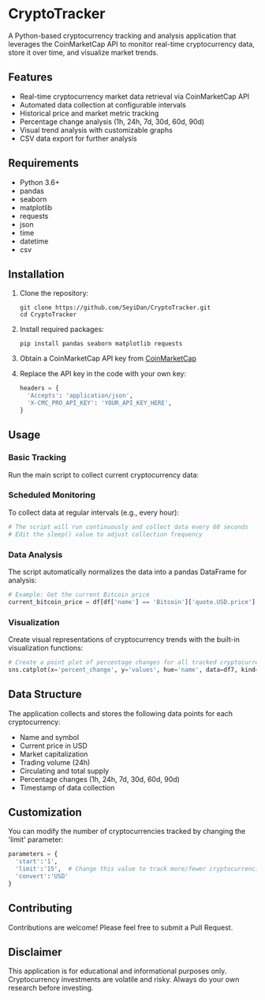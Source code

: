 # CryptoTracker

A Python-based cryptocurrency tracking and analysis application that leverages the CoinMarketCap API to monitor real-time cryptocurrency data, store it over time, and visualize market trends.

## Features

- Real-time cryptocurrency market data retrieval via CoinMarketCap API
- Automated data collection at configurable intervals
- Historical price and market metric tracking
- Percentage change analysis (1h, 24h, 7d, 30d, 60d, 90d)
- Visual trend analysis with customizable graphs
- CSV data export for further analysis

## Requirements

- Python 3.6+
- pandas
- seaborn
- matplotlib
- requests
- json
- time
- datetime
- csv

## Installation

1. Clone the repository:
   ```
   git clone https://github.com/SeyiDan/CryptoTracker.git
   cd CryptoTracker
   ```

2. Install required packages:
   ```
   pip install pandas seaborn matplotlib requests
   ```

3. Obtain a CoinMarketCap API key from [CoinMarketCap](https://coinmarketcap.com/api/)

4. Replace the API key in the code with your own key:
   ```python
   headers = {
     'Accepts': 'application/json',
     'X-CMC_PRO_API_KEY': 'YOUR_API_KEY_HERE',
   }
   ```

## Usage

### Basic Tracking
Run the main script to collect current cryptocurrency data:


### Scheduled Monitoring
To collect data at regular intervals (e.g., every hour):

```python
# The script will run continuously and collect data every 60 seconds
# Edit the sleep() value to adjust collection frequency
```

### Data Analysis

The script automatically normalizes the data into a pandas DataFrame for analysis:

```python
# Example: Get the current Bitcoin price
current_bitcoin_price = df[df['name'] == 'Bitcoin']['quote.USD.price'].values[0]
```

### Visualization

Create visual representations of cryptocurrency trends with the built-in visualization functions:

```python
# Create a point plot of percentage changes for all tracked cryptocurrencies
sns.catplot(x='percent_change', y='values', hue='name', data=df7, kind='point')
```

## Data Structure

The application collects and stores the following data points for each cryptocurrency:

- Name and symbol
- Current price in USD
- Market capitalization
- Trading volume (24h)
- Circulating and total supply
- Percentage changes (1h, 24h, 7d, 30d, 60d, 90d)
- Timestamp of data collection

## Customization

You can modify the number of cryptocurrencies tracked by changing the 'limit' parameter:

```python
parameters = {
  'start':'1',
  'limit':'15',  # Change this value to track more/fewer cryptocurrencies
  'convert':'USD'
}
```

## Contributing

Contributions are welcome! Please feel free to submit a Pull Request.

## Disclaimer

This application is for educational and informational purposes only. Cryptocurrency investments are volatile and risky. Always do your own research before investing.
